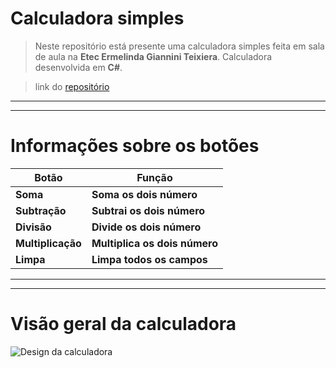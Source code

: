 # Calculadora simples
>Neste repositório está presente uma calculadora simples feita em sala de aula na **Etec Ermelinda Giannini Teixiera**. Calculadora desenvolvida em **C#**.

>link do [repositório](https://github.com/JoeyBeckWheeler/Calculadora-Simples "link para o repositório")
___
___

# Informações sobre os botões
| **Botão**| **Função** |
| -------  | ---------  |
|  **Soma**| **Soma os dois número**|
|  **Subtração** | **Subtrai os dois número**|
|  **Divisão**   | **Divide os dois número**|
|  **Multiplicação**   | **Multiplica os dois número**|
|  **Limpa**   | **Limpa todos os campos**|

___
___
# Visão geral da calculadora

![Design da calculadora](https://raw.githubusercontent.com/JoeyBeckWheeler/Calculadora-Simples-CSharp/main/Images/Calculadora.png)